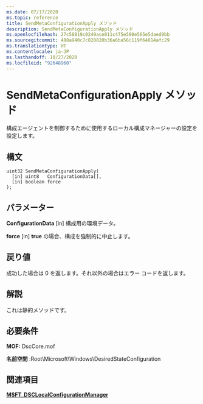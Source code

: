 ```yaml
---
ms.date: 07/17/2020
ms.topic: reference
title: SendMetaConfigurationApply メソッド
description: SendMetaConfigurationApply メソッド
ms.openlocfilehash: 27c58819c0249ace011c475e500e565e5daed9bb
ms.sourcegitcommit: 488a940c7c828820b36a6ba56c119f64614afc29
ms.translationtype: HT
ms.contentlocale: ja-JP
ms.lasthandoff: 10/27/2020
ms.locfileid: "92648960"
---
```

# <a name="sendmetaconfigurationapply-method"></a>SendMetaConfigurationApply メソッド

構成エージェントを制御するために使用するローカル構成マネージャーの設定を設定します。

## <a name="syntax"></a>構文

```mof
uint32 SendMetaConfigurationApply(
  [in] uint8   ConfigurationData[],
  [in] boolean force
);
```

## <a name="parameters"></a>パラメーター

**ConfigurationData** \[in\] 構成用の環境データ。

**force** \[in\] **true** の場合、構成を強制的に中止します。

## <a name="return-value"></a>戻り値

成功した場合は 0 を返します。それ以外の場合はエラー コードを返します。

## <a name="remarks"></a>解説

これは静的メソッドです。

## <a name="requirements"></a>必要条件

**MOF:** DscCore.mof

**名前空間** :Root\Microsoft\Windows\DesiredStateConfiguration

## <a name="see-also"></a>関連項目

[**MSFT_DSCLocalConfigurationManager**](msft-dsclocalconfigurationmanager.md)

